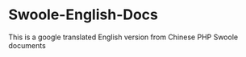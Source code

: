 # Swoole-English-Docs
This is a google translated English version from Chinese PHP Swoole documents
